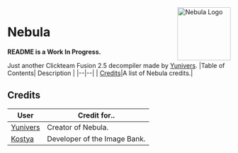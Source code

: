 <a>
    <img src="https://raw.githubusercontent.com/AITYunivers/Nebula/master/.resources/NebulaLogo.png" alt="Nebula Logo" title="Nebula" align="right" height="120"/>
</a>

# Nebula
**README is a Work In Progress.**

Just another Clickteam Fusion 2.5 decompiler made by [Yunivers](https://github.com/AITYunivers).
|Table of Contents| Description |
|--|--|
| [Credits](https://github.com/AITYunivers/Nebula/tree/master#Credits)|A list of Nebula credits.|

## Credits
|User| Credit for..|
|--|--|
| [Yunivers](https://github.com/AITYunivers)| Creator of Nebula. |
| [Kostya](https://github.com/1987kostya1)| Developer of the Image Bank.|
